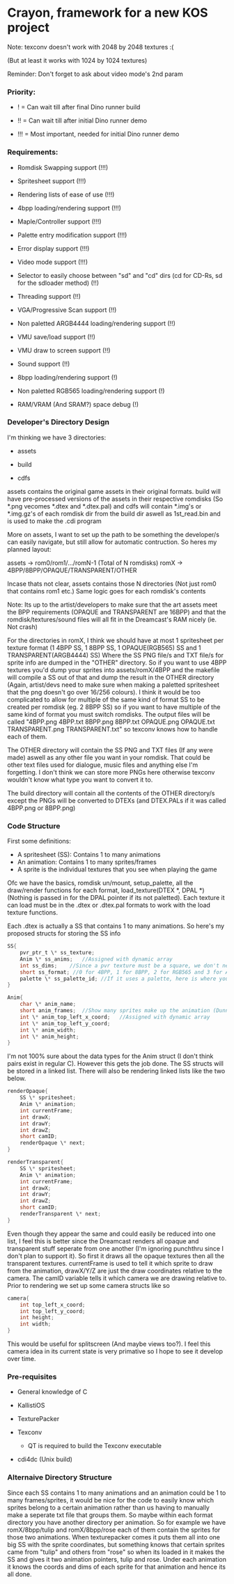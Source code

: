 # Crayon, framework for a new KOS project

Note: texconv doesn't work with 2048 by 2048 textures :(

(But at least it works with 1024 by 1024 textures)

Reminder: Don't forget to ask about video mode's 2nd param

### Priority:

+ ! = Can wait till after final Dino runner build

+ !! = Can wait till after initial Dino runner demo

+ !!! = Most important, needed for initial Dino runner demo

### Requirements:

+ Romdisk Swapping support (!!!)

+ Spritesheet support (!!!)

+ Rendering lists of ease of use (!!!)

+ 4bpp loading/rendering support (!!!)

+ Maple/Controller support (!!!)

+ Palette entry modification support (!!!)

+ Error display support (!!!)

+ Video mode support (!!!)

+ Selector to easily choose between "sd" and "cd" dirs (cd for CD-Rs, sd for the sdloader method) (!!)

+ Threading support (!!)

+ VGA/Progressive Scan support (!!)

+ Non paletted ARGB4444 loading/rendering support (!!)

+ VMU save/load support (!!)

+ VMU draw to screen support (!!)

+ Sound support (!!)

+ 8bpp loading/rendering support (!)

+ Non paletted RGB565 loading/rendering support (!)

+ RAM/VRAM (And SRAM?) space debug (!)

### Developer's Directory Design

I'm thinking we have 3 directories:

+ assets

+ build

+ cdfs

assets contains the original game assets in their original formats. build will have pre-processed versions of the assets in their respective romdisks (So \*.png vecomes \*.dtex and \*.dtex.pal) and cdfs will contain \*.img's or \*.img.gz's of each romdisk dir from the build dir aswell as 1st_read.bin and is used to make the .cdi program

More on assets, I want to set up the path to be something the developer/s can easily navigate, but still allow for automatic contruction. So heres my planned layout:

assets -> rom0/rom1/.../romN-1 (Total of N romdisks)
romX -> 4BPP/8BPP/OPAQUE/TRANSPARENT/OTHER

Incase thats not clear, assets contains those N directories (Not just rom0 that contains rom1 etc.) Same logic goes for each romdisk's contents

Note: Its up to the artist/developers to make sure that the art assets meet the BPP requirements (OPAQUE and TRANSPARENT are 16BPP) and that the romdisk/textures/sound files will all fit in the Dreamcast's RAM nicely (ie. Not crash)

For the directories in romX, I think we should have at most 1 spritesheet per texture format (1 4BPP SS, 1 8BPP SS, 1 OPAQUE(RGB565) SS and 1 TRANSPARENT(ARGB4444) SS) Where the SS PNG file/s and TXT file/s for sprite info are dumped in the "OTHER" directory. So if you want to use 4BPP textures you'd dump your sprites into assets/romX/4BPP and the makefile will compile a SS out of that and dump the result in the OTHER directory (Again, artist/devs need to make sure when making a paletted spritesheet that the png doesn't go over 16/256 colours). I think it would be too complicated to allow for multiple of the same kind of format SS to be created per romdisk (eg. 2 8BPP SS) so if you want to have multiple of the same kind of format you must switch romdisks. The output files will be called "4BPP.png 4BPP.txt 8BPP.png 8BPP.txt OPAQUE.png OPAQUE.txt TRANSPARENT.png TRANSPARENT.txt" so texconv knows how to handle each of them.

The OTHER directory will contain the SS PNG and TXT files (If any were made) aswell as any other file you want in your romdisk. That could be other text files used for dialogue, music files and anything else I'm forgetting. I don't think we can store more PNGs here otherwise texconv wouldn't know what type you want to convert it to.

The build directory will contain all the contents of the OTHER directory/s except the PNGs will be converted to DTEXs (and DTEX.PALs if it was called 4BPP.png or 8BPP.png)

### Code Structure

First some definitions:

+ A spritesheet (SS): Contains 1 to many animations
+ An animation: Contains 1 to many sprites/frames
+ A sprite is the individual textures that you see when playing the game

Ofc we have the basics, romdisk un/mount, setup_palette, all the draw/render functions for each format, load_texture(DTEX \*, DPAL \*) (Nothing is passed in for the DPAL pointer if its not paletted). Each texture it can load must be in the .dtex or .dtex.pal formats to work with the load texture functions.

Each .dtex is actually a SS that contains 1 to many animations. So here's my proposed structs for storing the SS info

```c
SS{
	pvr_ptr_t \* ss_texture;
	Anim \* ss_anims;	//Assigned with dynamic array
	int ss_dims;	//Since a pvr texture must be a square, we don't need height/width
	short ss_format; //0 for 4BPP, 1 for 8BPP, 2 for RGB565 and 3 for ARGB4444 (-1 for unknown)
	palette \* ss_palette_id; //If it uses a palette, here is where you assign it's palette
}

Anim{
	char \* anim_name;
	short anim_frames;	//Show many sprites make up the animation (Dunno if this should be a short or int yet)
	int \* anim_top_left_x_coord;	//Assigned with dynamic array
	int \* anim_top_left_y_coord;
	int \* anim_width;
	int \* anim_height;
}
```

I'm not 100% sure about the data types for the Anim struct (I don't think pairs exist in regular C). However this gets the job done. The SS structs will be stored in a linked list. There will also be rendering linked lists like the two below.

```c
renderOpaque{
	SS \* spritesheet;
	Anim \* animation;
	int currentFrame;
	int drawX;
	int drawY;
	int drawZ;
	short camID;
	renderOpaque \* next;
}

renderTransparent{
	SS \* spritesheet;
	Anim \* animation;
	int currentFrame;
	int drawX;
	int drawY;
	int drawZ;
	short camID;
	renderTransparent \* next;
}
```

Even though they appear the same and could easily be reduced into one list, I feel this is better since the Dreamcast renders all opaque and transparent stuff seperate from one another (I'm ignoring punchthru since I don't plan to support it). So first it draws all the opaque textures then all the transparent textures. currentFrame is used to tell it which sprite to draw from the animation, drawX/Y/Z are just the draw coordinates relative to the camera. The camID variable tells it which camera we are drawing relative to. Prior to rendering we set up some camera structs like so

```c
camera{
	int top_left_x_coord;
	int top_left_y_coord;
	int height;
	int width;
}
```

This would be useful for splitscreen (And maybe views too?). I feel this camera idea in its current state is very primative so I hope to see it develop over time.

### Pre-requisites

+ General knowledge of C

+ KallistiOS

+ TexturePacker

+ Texconv
	+ QT is required to build the Texconv executable

+ cdi4dc (Unix build)

### Alternaive Directory Structure

Since each SS contains 1 to many animations and an animation could be 1 to many frames/sprites, it would be nice for the code to easily know which sprites belong to a certain animation rather than us having to manually make a seperate txt file that groups them. So maybe within each format directory you have another directory per animation. So for example we have romX/8bpp/tulip and romX/8bpp/rose each of them contain the sprites for those two animations. When texturepacker comes it puts them all into one big SS with the sprite coordinates, but something knows that certain sprites came from "tulip" and others from "rose" so when its loaded in it makes the SS and gives it two animation pointers, tulip and rose. Under each animation it knows the coords and dims of each sprite for that animation and hence its all done.